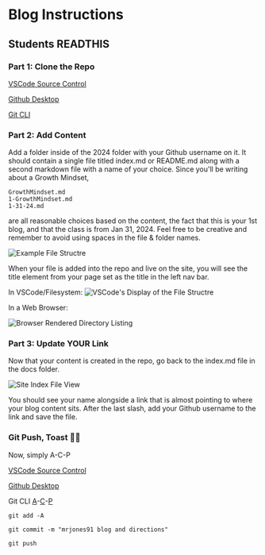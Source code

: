 # Blog Instructions

## Students READTHIS

### Part 1: Clone the Repo


[VSCode Source Control](https://code.visualstudio.com/docs/sourcecontrol/overview)

[Github Desktop](https://docs.github.com/en/desktop/making-changes-in-a-branch/managing-branches-in-github-desktop)

[Git CLI]()

### Part 2: Add Content

Add a folder inside of the 2024 folder with your Github username on it. 
It should contain a single file titled index.md or README.md along with a second markdown file with a name of your choice.
Since you'll be writing about a Growth Mindset,

    GrowthMindset.md
    1-GrowthMindset.md
    1-31-24.md

are all reasonable choices based on the content, the fact that this is your 1st blog, and that the class is from Jan 31, 2024.
Feel free to be creative and remember to avoid using spaces in the file & folder names.
<!-- folder titled Portfolio with a file that has the same name. -->

![Example File Structre](/Imgs/Blog_File_Structure.png  "image_tooltip")

When your file is added into the repo and live on the site, you will see the title element from your page set as the title in the left nav bar.

In VSCode/Filesystem:
![VSCode's Display of the File Structre](/Imgs/Blog_File_Structure2.png  "image_tooltip")

In a Web Browser:

![Browser Rendered Directory Listing](/Imgs/Blog_File_Structure3.png "image_tooltip")

### Part 3: Update YOUR Link

Now that your content is created in the repo, go back to the index.md file in the docs folder.

![Site Index File View](/Imgs/Site_Index.png "image_tooltip")

You should see your name alongside a link that is almost pointing to where your blog content sits. 
After the last slash, add your Github username to the link and save the file.

### Git Push, Toast 🍻🥂

Now, simply A-C-P

[VSCode Source Control](https://code.visualstudio.com/docs/sourcecontrol/overview)

[Github Desktop](https://docs.github.com/en/desktop/making-changes-in-a-branch/managing-branches-in-github-desktop)

Git CLI [A](https://git-scm.com/docs/git-add)-[C](https://git-scm.com/docs/git-commit)-[P](https://git-scm.com/docs/git-push)

`git add -A` <!--add/stage all new and changed files to your next commit-->

`git commit -m "mrjones91 blog and directions"` <!-- create your commit and set a message to log what contents are in this update -->

`git push` <!-- push your changes back to the repo-->
